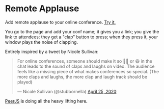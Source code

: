 # Remote Applause

Add remote applause to your online conference. [Try it.](https://stuartlangridge.github.io/remote-applause)

You go to the page and add your conf name; it gives you a link; you give the link to attendees; they get a "clap" button to press; when they press it, your window plays the noise of clapping.

Entirely inspired by a tweet by Nicole Sullivan:

<blockquote class="twitter-tweet"><p lang="en" dir="ltr">For online conferences, someone should make it so 👏🏻 or 😆 in the chat leads to the sound of claps and laughs on video. The audience feels like a missing piece of what makes conferences so special. (The more claps and laughs, the more clap and laugh track should be played)</p>&mdash; Nicole Sullivan (@stubbornella) <a href="https://twitter.com/stubbornella/status/1254164566017114112?ref_src=twsrc%5Etfw">April 25, 2020</a></blockquote> 

[PeerJS](https://peerjs.com) is doing all the heavy lifting here.
